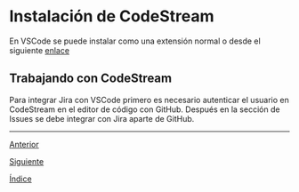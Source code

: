 # Instalación de CodeStream

En VSCode se puede instalar como una extensión normal o desde el siguiente [enlace](https://github.com/TeamCodeStream/codestream)

## Trabajando con CodeStream

Para integrar Jira con VSCode primero es necesario autenticar el usuario en CodeStream en el editor de código con GitHub. Después en la sección de Issues se debe integrar con Jira aparte de GitHub.

---

[Anterior](Class2.md)

[Siguiente](../2_ModernWorkflow/Class3.md)

[Índice](../Intro.md)
